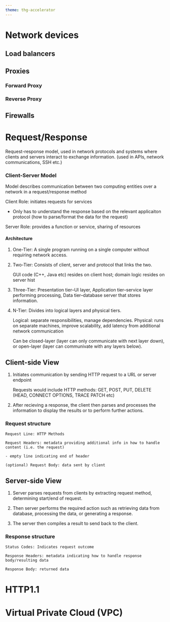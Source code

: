 ```yaml
---
theme: thg-accelerator
---
```


# Network devices

## Load balancers

## Proxies

### Forward Proxy

### Reverse Proxy

## Firewalls

# Request/Response

Request-response model, used in network protocols and systems where clients and servers interact to exchange information. (used in APIs, network communications, SSH etc.)

### Client-Server Model

Model describes communication between two computing entities over a network in a request/response method

Client Role: initiates requests for services

- Only has to understand the response based on the relevant applicaiton protocol (how to parse/format the data for the request)

Server Role: provides a function or service, sharing of resources

#### Architecture

1. One-Tier: A single program running on a single computer without requiring network access.

2. Two-Tier: Consists of client, server and protocol that links the two.

   GUI code (C++, Java etc) resides on client host; domain logic resides on server hist

3. Three-Tier: Presentation tier–UI layer, Application tier–service layer performing processing, Data tier–database server that stores information.

4. N-Tier: Divides into logical layers and physical tiers.

   Logical: separate responsibilities, manage dependencies. Physical: runs on separate machines, improve scalability, add latency from additional network communication

   Can be closed-layer (layer can only communicate with next layer down), or open-layer (layer can communivate with any layers below).

## Client-side View

1. Initiates communication by sending HTTP request to a URL or server endpoint

   Requests would include HTTP methods: GET, POST, PUT, DELETE (HEAD, CONNECT OPTIONS, TRACE PATCH etc)

2. After recieving a response, the client then parses and processes the information to display the results or to perform further actions.

### Request structure

    Request Line: HTTP Methods

    Request Headers: metadata providing additional info in how to handle content (i.e. the request)

    - empty line indicating end of header

    (optional) Request Body: data sent by client

## Server-side View

1. Server parses requests from clients by extracting request method, determining start/end of request.

2. Then server performs the required action such as retrieving data from database, processing the data, or generating a response.

3. The server then compiles a result to send back to the client.

### Response structure

    Status Codes: Indicates request outcome

    Response Headers: metadata indicating how to handle response body/resulting data

    Response Body: returned data

# HTTP1.1

# Virtual Private Cloud (VPC)
